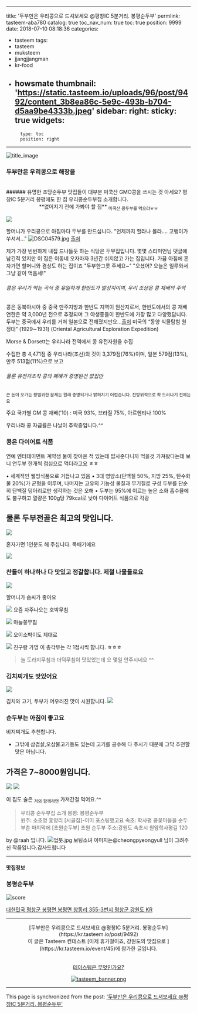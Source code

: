 
---
title: '두부만은 우리콩으로 드셔보세요 @평창IC 5분거리. 봉평순두부'
permlink: tasteem-aba780
catalog: true
toc_nav_num: true
toc: true
position: 9999
date: 2018-07-10 08:18:36
categories:
- tasteem
tags:
- tasteem
- muksteem
- jjangjjangman
- kr-food
- howsmate
thumbnail: 'https://static.tasteem.io/uploads/96/post/9492/content_3b8ea86c-5e9c-493b-b704-d5aa9be4333b.jpeg'
sidebar:
    right:
        sticky: true
widgets:
    -
        type: toc
        position: right
---


![title_image](https://static.tasteem.io/uploads/96/post/9492/content_3b8ea86c-5e9c-493b-b704-d5aa9be4333b.jpeg)
<br/>
### 두부만은 우리콩으로 해장을
<br/>
###### 유명한 초당순두부 맛집들이 대부분 
미쿡산 GMO콩을 쓰시는 것 아세요?
평창IC 5분거리 
봉평에도 한 집 우리콩순두부집 소개합니다.

<br/>
<center>**없어지기 전에 가봐야 할 집**
<sub>미쿡산 콩두부를 먹으랴ㅠㅠ</sub></center>


![](https://steemitimages.com/DQmT13qHqTU2Ra6MC8ucFrePXPqF21kQzkr72kedVoxRJLN/구분선_월계관.png)

할머니가 우리콩으로 아침마다 두부를 만드십니다. 
"언제까지 할라나 몰라.... 고뱅이가 쑤셔서..."
![DSC04579.jpg](https://cdn.steemitimages.com/DQmPhNFpzDG2zfpRhqm14r2yL4JLWS2tgyz4zqo6rgi8LZV/DSC04579.jpg)
[출처](https://blog.naver.com/lmedical/221225803099)

제가 가장 빈번하게 내집 드나들듯 하는 식당은 두부집입니다.
몇몇 스티미언님 댓글에 남긴적 있지만 이 집은 이동네 오자마자 3년간 쉬지않고 가는 집입니다. 
가끔 아침에 혼자가면 할머니와 겸상도 하는 집이죠 
"두부한그릇 주세요~"
"오셨어? 오늘은 일루와서 그냥 같이 먹음세!" 

###### 콩은 우리가 먹는 곡식 중 유일하게 한반도가 발상지이며, 우리 조상은 콩 재배의 주역
콩은 동북아시아 중 중국 만주지방과 한반도 지역이 원산지로서, 한반도에서의 콩 재배 연한은 약 3,000년 전으로 추정되며 그 야생종들이 한반도에 가장 많고 다양했답니다. 
두부는 중국에서 우리를 거쳐 일본으로 전해졌지만요...[출처](http://www.nongsaro.go.kr/portal/ps/psv/psvr/psvrc/rdaInterDtl.ps?menuId=PS00063&cntntsNo=34246)
미국의 “동양 식물탐험 원정대” (1929∼1931) (Oriental Agricultural Exploration Expedition)

Morse & Dorsett는 우리나라 전역에서 콩 유전자원을 수집

수집한 총 4,471점 중 우리나라(조선)의 것이 3,379점(76%)이며, 일본 579점(13%), 만주 513점(11%)으로 보고
###### 물론 유전자조작 콩의 폐혜가 증명된건 없집만
<sup>큰 돈이 오가는 황범위한 문제는 원래 증명되거나 밝혀지기 어렵습니다. 전방위적으로 확 드러나기 전에는요 </suo>

주요 국가별 GM 콩 재배(’10) : 미국 93%, 브라질 75%, 아르헨티나 100%
 
 우리나라 콩 자급률은 나날이 추락중입니다.^^
### 콩은 다이어트 식품
연예 엔터테이먼트 계약생 둘이 찾아온 적 있는데 밥사준다니까
먹을것 가져왔다는데 보니 연두부 한개씩 점심으로 먹더라고요 ㅎㅎ

•  세계적인 웰빙식품으로 거듭나고 있음
• 3대 영양소(단백질 50%, 지방 25%, 탄수화물 20%)가 균형을 이루며,
 나머지는 고유의 기능성 물질과 무기질로 구성
두부를 단순히 단백질 덩어리로만 생각하는 것은 오해
• 두부는 95%에 이르는 높은 소화 흡수율에도 불구하고 열량은 100g당 79kcal로 낮아 다이어트 식품으로 각광

## 물론 두부전골은 최고의 맛입니다. 

![](https://cdn.steemitimages.com/DQmaWkopvqJfWTLyrnxxdpNKUe4hZopjEzuEKfEE47BXMFA/image.png)

혼자가면 1인분도 해 주십니다. 뚝배기에요

![](https://cdn.steemitimages.com/DQmeDZJqEsGEunRuXotjn66XGTRoT7qGeCRhM6cUHa4nXxM/image.png)

### 찬들이 하나하나 다 맛있고 정갈합니다. 제철 나물들로요
![](https://cdn.steemitimages.com/DQmf8JjTYP5wvWqudMKFodSokEWCM6sPBrtBDpPEFUrvCrK/image.png)

할머니가 솜씨가 좋아요

![](https://cdn.steemitimages.com/DQmf8Hqc2wKfTJeKZU35ibdKpXLHyniX2cvMdeWjZn3hvH2/image.png)
요즘 자주나오는 호박무침

![](https://cdn.steemitimages.com/DQmc6vU1bZDKRzFptQKoCpdHb8xq4RRPBJP6GmsovV7z43a/image.png)
마늘쫑무침

![](https://cdn.steemitimages.com/DQmNVSzJUT9o5WMJabMhAEdXE7iFViqm8kZAZ5Sm3qd8wEX/image.png)
오이소박이도 제대로

![](https://cdn.steemitimages.com/DQmPHzyCHwZ1ASBaY5SVVQSCxYa9sccrVwcLY2GGpoDQNSv/image.png)
친구랑 가명 이 총각무는 각 1접시씩 합니다. ㅎㅎㅎ
> 늘 도라지무침과 더덕무침이 맛있었는데 요 몇일 안주시네요 ^^

### 김치찌개도 맛있어요
![](https://cdn.steemitimages.com/DQmW7kLkQtQpWd9dNN7wxkyfrbUQ2hkQ49Az8n5GW4w5VAR/image.png)

김치와 고기, 두부가 어우러진 맛이 시원합니다.
![](https://cdn.steemitimages.com/DQmZY3Zw464pu7wLvXGgbGpV7siARAawXm3ZkPcZ1zB9beQ/image.png)

### 순두부는 아침이 좋고요
비지찌개도 추천합니다. 

* 그밖에 삼겹살,오삼불고기등도 있는데 고기를 공수해 다 주시기 때문에 그닥 추천할 맛은 아닙니다. 

## 가격은 7~8000원입니다.

![](https://cdn.steemitimages.com/DQmZxWncszpDMdX5pkvhy1g7FTASREan1w6VKdSoXnKsrMs/image.png)
![](https://cdn.steemitimages.com/DQmQxjr9NsHsdhy7sx3HXgY8LxPcXXPGeksNteffB5fzKrp/image.png)

이 집도 술은 <sub>저와 함께라면</sub> 가져간걸 먹어요.^^ 

> 우리콩 순두부집 소개
봉평: 봉평순두부  
원주: 소초명 흥양리 [시골집]-이미 포스팅했고요
 속초: 학사평 콩꽃마을을 순두부촌 마지막에 [초원순두부]
    초원 순두부 주소:강원도 속초시 원암학사평길 120 

by @raah 입니다.
![업봇.jpg](https://cdn.steemitimages.com/DQmXjarHNH3HiwThMaNDvPFF9615paehzyfD59wDuzBeLQk/%EC%97%85%EB%B4%87.jpg)
보팅소녀 이미지는@cheongpyeongyull 님이 그려주신 작품입니다.감사드립니다

---------------------
#### 맛집정보
### 봉평순두부
![score](https://static.tasteem.io/images/steem/2Crowns.png)

[대한민국 평창군 봉평면 봉평면 창동리 355-3번지 평창군 강원도 KR](https://kr.tasteem.io/post/9492#map)

-----------------------------------------
<center>[두부만은 우리콩으로 드셔보세요 @평창IC 5분거리. 봉평순두부](https://kr.tasteem.io/post/9492)
<br/>이 글은 Tasteem 컨테스트
 [이제 휴가철이죠,  강원도의 맛집으로 ](https://kr.tasteem.io/event/45)에 참가한 글입니다.

<br/>[테이스팀은 무엇인가요?](https://kr.tasteem.io/about)

[![tasteem_banner.png](https://static.tasteem.io/images/tasteem_banner_v2.png)](https://kr.tasteem.io)</center>

- - -

This page is synchronized from the post: ['두부만은 우리콩으로 드셔보세요 @평창IC 5분거리. 봉평순두부'](https://steemit.com/@raah/tasteem-aba780)
